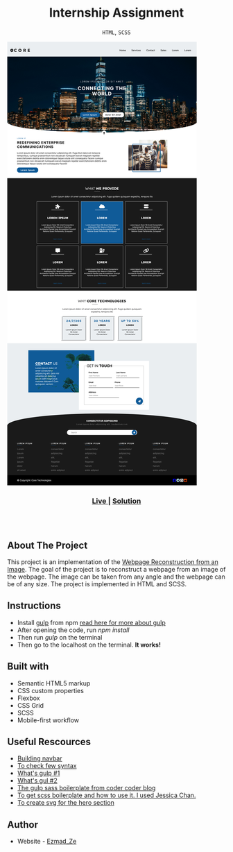 # <h1 align="center">**Internship Assignment**</h1>

<p align="center"><code>HTML</code>, <code>SCSS</code> </p>

![Landing Page](assets/Desktop.png)

<div align="center">
  <h3>
    <a href="https://64c0253f508722173a766b7a--funny-crisp-ce95ac.netlify.app/" color="white">
      Live
    </a>
    <span> | </span>
    <a href="https://github.com/Ezmad-Ze/Interniship_assignment_one">
      Solution
    </a>
  </h3>
</div>

<br/>
<br/>

## About The Project

This project is an implementation of the [Webpage Reconstruction from an Image](assets/Screenshot-from-phone.jpg). The goal of the project is to reconstruct a webpage from an image of the webpage. The image can be taken from any angle and the webpage can be of any size. The project is implemented in HTML and SCSS.

## Instructions

- Install [gulp](https://www.npmjs.com/package/gulp) from npm [read here for more about gulp](https://brandonclapp.github.io/what-is-gulp-js-and-why-use-it/)
- After opening the code, run *npm install*
- Then run *gulp* on the terminal
- Then go to the localhost on the terminal. **It works!**

## Built with

- Semantic HTML5 markup
- CSS custom properties
- Flexbox
- CSS Grid
- SCSS
- Mobile-first workflow

## Useful Rescources

- [Building navbar](https://dev.to/devggaurav/let-s-build-a-responsive-navbar-and-hamburger-menu-using-html-css-and-javascript-4gci)
- [To check few syntax](https://developer.mozilla.org/en-US/docs/Web/HTML)
- [What's gulp #1](http://brandonclapp.github.io/what-is-gulp-js-and-why-use-it/)
- [What's gul #2](https://css-tricks.com/gulp-for-beginners/)
- [The gulp sass boilerplate from coder coder blog](https://coder-coder.com/gulp-4-walk-through/)
- [To get scss boilerplate and how to use it. I used Jessica Chan.](https://www.youtube.com/@TheCoderCoder)
- [To create svg for the hero section](https://www.shapedivider.app/)

## Author

- Website - [Ezmad_Ze](https://ezmad.pages.dev/)
